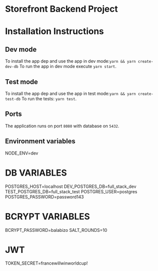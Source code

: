 # Storefront Backend Project

# Installation Instructions

## Dev mode

To install the app dep and use the app in dev mode:`yarn && yarn create-dev-db` To run the app in dev mode execute
`yarn start`.

## Test mode

To install the app dep and use the app in test mode:`yarn && yarn create-test-db` To run the tests: `yarn test`.

## Ports

The application runs on port `8080` with database on `5432`.

## Environment variables

NODE_ENV=dev

# DB VARIABLES

POSTGRES_HOST=localhost DEV_POSTGRES_DB=full_stack_dev TEST_POSTGRES_DB=full_stack_test POSTGRES_USER=postgres
POSTGRES_PASSWORD=password143

# BCRYPT VARIABLES

BCRYPT_PASSWORD=balabizo SALT_ROUNDS=10

# JWT

TOKEN_SECRET=francewillwinworldcup!

```

```
